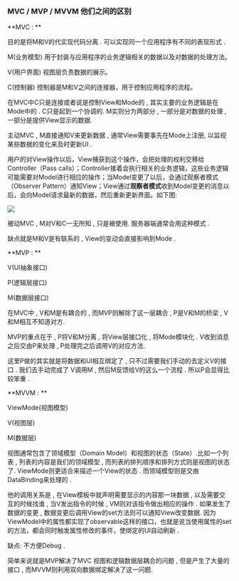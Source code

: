 ### MVC / MVP / MVVM 他们之间的区别

**MVC : ** 

目的是将M和V的代实现代码分离 . 可以实现同一个应用程序有不同的表现形式 .

M(业务模型) 用于封装与应用程序的业务逻辑相关的数据以及对数据的处理方法。

V(用户界面) 视图层负责数据的展示。

C(控制器) 控制器是M和V之间的连接器，用于控制应用程序的流程。

在MVC中C只是连接或者说是控制View和Mode的 , 其实主要的业务逻辑是在Mode中的 . C只是起到一个协调的. M实则分为两部分 , 一部分是对数据的处理 , 一部分是提供View显示的数据.

主动MVC , M直接通知V来更新数据 , 通常View需要事先在Mode上注册, 以监视某些数据的变化来及时更新UI .

用户的对View操作以后，View捕获到这个操作，会把处理的权利交移给Controller（Pass calls）；Controller接着会执行相关的业务逻辑，这些业务逻辑可能需要对Model进行相应的操作；当Model变更了以后，会通过观察者模式（Observer Pattern）通知View；View通过**观察者模式**收到Model变更的消息以后，会向Model请求最新的数据，然后重新更新界面。如下图:

![](http://upload-images.jianshu.io/upload_images/1635594-d09edc47159aedaf.png?imageMogr2/auto-orient/strip%7CimageView2/2/w/1240)

被动MVC , M对V和C一无所知 , 只是被使用. 服务器端通常会用这种模式 . 

缺点就是M和V是有联系的 , View的变动会直接影响到Mode . 



**MVP : **

V(UI抽象接口)

P(逻辑层接口)

M(数据层接口)

在MVC中 , V和M是有耦合的 , 而MVP则解除了这一层耦合 , P是V和M的桥梁 , V和M相互不知道对方.

MVP的重点在于 , P将V和M分离 , 将View层接口化 , 将Mode模块化 . V收到消息之后交由P来处理 , P处理完之后调用V的对应方法.

这里P做的其实就是将数据和UI相互绑定了 , 只不过需要我们手动的去定义V的接口 . 我们去手动完成了 V调用M , 然后M反馈给V的这么一个流程 . 所以P会显得比较笨重 .



**MVVM : **

ViewMode(视图模型)

V(视图层)

M(数据层)

视图通常包含了领域模型（Domain Model）和视图的状态（State）.比如一个列表 , 列表的内容是我们的领域模型 , 而列表的排列顺序和排列方式则是视图的状态了. ViewMode则更适合来描述一个View的状态 . 而领域模型则是交由DataBinding来处理的 . 

他的调用关系是 , 在View模板中就声明需要显示的内容那一块数据 , 以及需要交互的时候找谁 , 当V发出指令的时候 , VM则对该指令做出相应的操作 .  如果发生了数据的变更 , 数据变更后调用View的set方法则可以通知View改变数据.  因为ViewModel中的属性都实现了observable这样的接口，也就是说当使用属性的set的方法，都会同时触发属性修改的事件，使绑定的UI自动刷新 .

缺点: 不方便Debug .

简单来说就是MVP解决了MVC 视图和逻辑数据层耦合的问题 , 但是产生了大量的接口 , 而MVVM则利用双向数据绑定解决了这一问题.